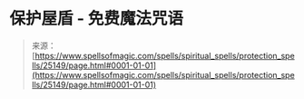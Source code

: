 <!--yml

分类：未分类

日期：2024-06-12 19:11:49

-->

# 保护屋盾 - 免费魔法咒语

> 来源：[https://www.spellsofmagic.com/spells/spiritual_spells/protection_spells/25149/page.html#0001-01-01](https://www.spellsofmagic.com/spells/spiritual_spells/protection_spells/25149/page.html#0001-01-01)
